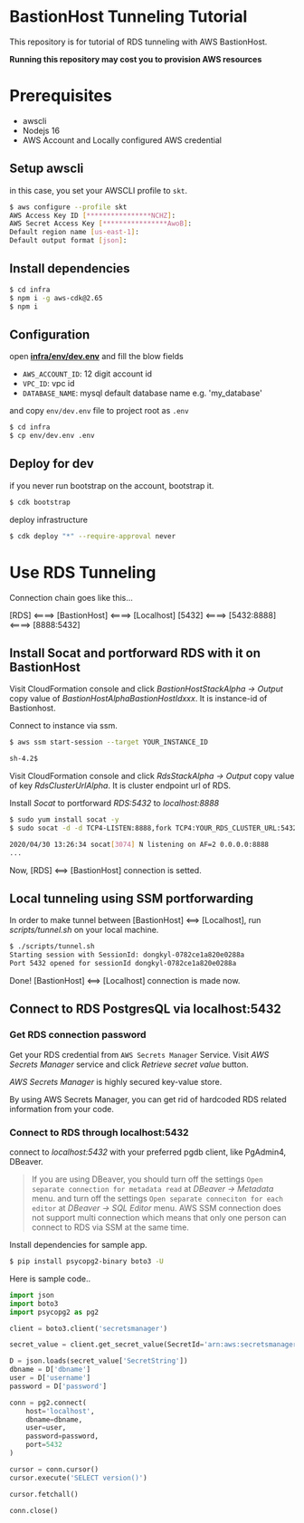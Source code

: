 # BastionHost Tunneling Tutorial

This repository is for tutorial of RDS tunneling with AWS BastionHost.

**Running this repository may cost you to provision AWS resources**

# Prerequisites

- awscli
- Nodejs 16
- AWS Account and Locally configured AWS credential

## Setup awscli

in this case, you set your AWSCLI profile to `skt`.

```bash
$ aws configure --profile skt
AWS Access Key ID [****************NCHZ]:
AWS Secret Access Key [****************AwoB]:
Default region name [us-east-1]:
Default output format [json]:
```

## Install dependencies

```bash
$ cd infra
$ npm i -g aws-cdk@2.65
$ npm i
```

## Configuration

open [**infra/env/dev.env**](/infra/env/dev.env) and fill the blow fields

- `AWS_ACCOUNT_ID`: 12 digit account id
- `VPC_ID`: vpc id
- `DATABASE_NAME`: mysql default database name e.g. 'my_database'

and copy `env/dev.env` file to project root as `.env`

```bash
$ cd infra
$ cp env/dev.env .env
```

## Deploy for dev

if you never run bootstrap on the account, bootstrap it.

```bash
$ cdk bootstrap
```

deploy infrastructure

```bash
$ cdk deploy "*" --require-approval never
```

# Use RDS Tunneling

Connection chain goes like this...

[RDS] <====> [BastionHost] <====> [Localhost]
[5432] <====> [5432:8888] <====> [8888:5432]

## Install Socat and portforward RDS with it on BastionHost

Visit CloudFormation console and click _BastionHostStackAlpha -> Output_
copy value of _BastionHostAlphaBastionHostIdxxx_.
It is instance-id of Bastionhost.

Connect to instance via ssm.

```bash
$ aws ssm start-session --target YOUR_INSTANCE_ID

sh-4.2$
```

Visit CloudFormation console and click _RdsStackAlpha -> Output_
copy value of key _RdsClusterUrlAlpha_. It is cluster endpoint url of RDS.

Install _Socat_ to portforward _RDS:5432_ to _localhost:8888_

```bash
$ sudo yum install socat -y
$ sudo socat -d -d TCP4-LISTEN:8888,fork TCP4:YOUR_RDS_CLUSTER_URL:5432

2020/04/30 13:26:34 socat[3074] N listening on AF=2 0.0.0.0:8888
...
```

Now, [RDS] <==> [BastionHost] connection is setted.

## Local tunneling using SSM portforwarding

In order to make tunnel between [BastionHost] <==> [Localhost], run _scripts/tunnel.sh_ on your local machine.

```bash
$ ./scripts/tunnel.sh
Starting session with SessionId: dongkyl-0782ce1a820e0288a
Port 5432 opened for sessionId dongkyl-0782ce1a820e0288a
```

Done! [BastionHost] <==> [Localhost] connection is made now.

## Connect to RDS PostgresQL via localhost:5432

### Get RDS connection password

Get your RDS credential from `AWS Secrets Manager` Service. Visit _AWS Secrets Manager_ service and click _Retrieve secret value_ button.

_AWS Secrets Manager_ is highly secured key-value store.

By using AWS Secrets Manager, you can get rid of hardcoded RDS related information from your code.

### Connect to RDS through localhost:5432

connect to _localhost:5432_ with your preferred pgdb client, like PgAdmin4, DBeaver.

> If you are using DBeaver, you should turn off the settings `Open separate connection for metadata read` at _DBeaver -> Metadata_ menu.
> and turn off the settings `Open separate conneciton for each editor` at _DBeaver -> SQL Editor_ menu.
> AWS SSM connection does not support multi connection which means that only one person can connect to RDS via SSM at the same time.

Install dependencies for sample app.

```bash
$ pip install psycopg2-binary boto3 -U
```

Here is sample code..

```python
import json
import boto3
import psycopg2 as pg2

client = boto3.client('secretsmanager')

secret_value = client.get_secret_value(SecretId='arn:aws:secretsmanager:ap-northeast-2:929831892372:secret:RdsClusterAlphaSecretxxx-xxx-xxx')

D = json.loads(secret_value['SecretString'])
dbname = D['dbname']
user = D['username']
password = D['password']

conn = pg2.connect(
    host='localhost',
    dbname=dbname,
    user=user,
    password=password,
    port=5432
)

cursor = conn.cursor()
cursor.execute('SELECT version()')

cursor.fetchall()

conn.close()
```
